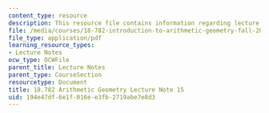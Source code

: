 ```yaml
---
content_type: resource
description: This resource file contains information regarding lecture 15.
file: /media/courses/18-782-introduction-to-arithmetic-geometry-fall-2013/194e47df6e1f016ee3fb2719abe7e8d3_MIT18_782F13_lec15.pdf
file_type: application/pdf
learning_resource_types:
- Lecture Notes
ocw_type: OCWFile
parent_title: Lecture Notes
parent_type: CourseSection
resourcetype: Document
title: 18.782 Arithmetic Geometry Lecture Note 15
uid: 194e47df-6e1f-016e-e3fb-2719abe7e8d3
---
```

